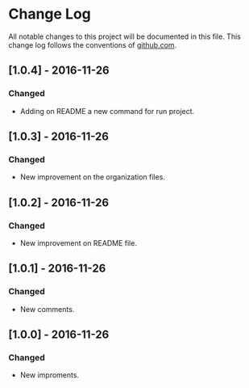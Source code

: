 # Change Log
All notable changes to this project will be documented in this file. This change log follows the conventions of [github.com](https://github.com/marcelosantos/the-force-game).

## [1.0.4] - 2016-11-26
### Changed
- Adding on README a new command for run project.

## [1.0.3] - 2016-11-26
### Changed
- New improvement on the organization files.

## [1.0.2] - 2016-11-26
### Changed
- New improvement on README file.

## [1.0.1] - 2016-11-26
### Changed
- New comments.

## [1.0.0] - 2016-11-26
### Changed
- New improments.
